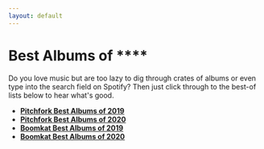 ```yaml
---
layout: default
---
```

# Best Albums of \*\*\*\*

Do you love music but are too lazy to dig through crates of albums or even type into the search field on Spotify? Then just click through to the best-of lists below to hear what's good.

- **[Pitchfork Best Albums of 2019](pitchfork-2019.html)**
- **[Pitchfork Best Albums of 2020](pitchfork-2020.html)**
- **[Boomkat Best Albums of 2019](boomkat-2019.html)**
- **[Boomkat Best Albums of 2020](boomkat-2020.html)**